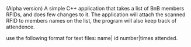 (Alpha version)
A simple C++ application that takes a list of BnB members RFIDs, and does few changes to it. The application will attach 
the scanned RFID to members names on the list, the program will also keep track of attendence.

use the following format for text files: name| id number|times attended.
